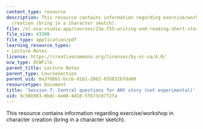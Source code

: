 ```yaml
---
content_type: resource
description: This resource contains information regarding exercise/workshop in character
  creation (bring in a character sketch).
file: /ol-ocw-studio-app/courses/21w-755-writing-and-reading-short-stories-spring-2012/9c56b9830bdc4e084d105f673c87f2fa_MIT21W_755S12_ses7.pdf
file_size: 43308
file_type: application/pdf
learning_resource_types:
- Lecture Notes
license: https://creativecommons.org/licenses/by-nc-sa/4.0/
ocw_type: OCWFile
parent_title: Lecture Notes
parent_type: CourseSection
parent_uid: 0a37dbb1-bccb-81b1-2862-835832b7da00
resourcetype: Document
title: 'Session 7: Central questions for ANY story (not experimental)'
uid: 9c56b983-0bdc-4e08-4d10-5f673c87f2fa
---
```

This resource contains information regarding exercise/workshop in character creation (bring in a character sketch).